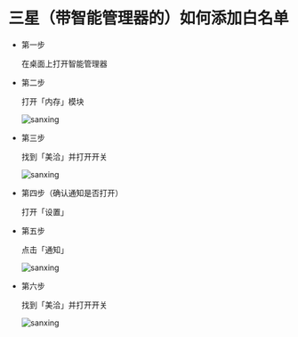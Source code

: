 # 三星（带智能管理器的）如何添加白名单

* 第一步
	
	在桌面上打开智能管理器

* 第二步
	
	打开「内存」模块
	
	![sanxing](https://github.com/jianminzhu/android_app_setting/master/samsung/pic/sanxing_1.png)

* 第三步
	
	找到「美洽」并打开开关
	
	![sanxing](https://github.com/jianminzhu/android_app_setting/master/samsung/pic/sanxing_2.png)

* 第四步（确认通知是否打开）
	
	打开「设置」
	
* 第五步
	
	点击「通知」
	
	![sanxing](https://github.com/jianminzhu/android_app_setting/master/samsung/pic/sanxing_3.png)
	
* 第六步
	
	找到「美洽」并打开开关
	
	![sanxing](https://github.com/jianminzhu/android_app_setting/master/samsung/pic/sanxing_4.png)
	
	
	


